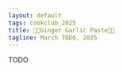 ```yaml
---
layout: default
tags: cookclub_2025
title: 🫚🧄Ginger Garlic Paste🧄🫚
tagline: March TODO, 2025
---
```


TODO
